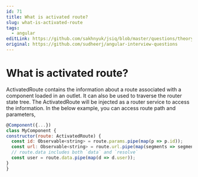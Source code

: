```yaml
---
id: 71
title: What is activated route?
slug: what-is-activated-route
tags:
  - angular
editLink: https://github.com/sakhnyuk/jsiq/blob/master/questions/theory/angular/71.md
original: https://github.com/sudheerj/angular-interview-questions
---
```


# What is activated route?

ActivatedRoute contains the information about a route associated with a component loaded in an outlet. It can also be used to traverse the router state tree. The ActivatedRoute will be injected as a router service to access the information. In the below example, you can access route path and parameters,

```javascript
@Component({...})
class MyComponent {
constructor(route: ActivatedRoute) {
  const id: Observable<string> = route.params.pipe(map(p => p.id));
  const url: Observable<string> = route.url.pipe(map(segments => segments.join('')));
  // route.data includes both `data` and `resolve`
  const user = route.data.pipe(map(d => d.user));
}
}
```